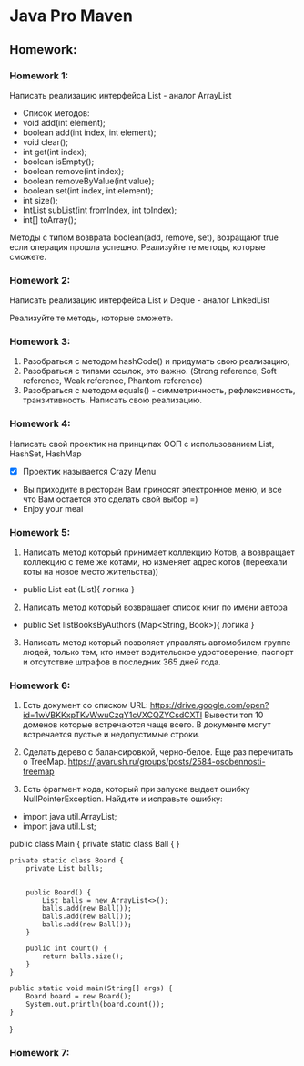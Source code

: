 # Java Pro Maven
## Homework:

### Homework 1:

Написать реализацию интерфейса List - аналог ArrayList<Integer>

- Список методов:
- void add(int element);
- boolean add(int index, int element);
- void clear();
- int get(int index);
- boolean isEmpty();
- boolean remove(int index);
- boolean removeByValue(int value);
- boolean set(int index, int element);
- int size();
- IntList subList(int fromIndex, int toIndex);
- int[] toArray();

Методы с типом возврата boolean(add, remove, set), возращают true 
если операция прошла успешно.
Реализуйте те методы, которые сможете.

### Homework 2:

Написать реализацию интерфейса List и Deque - аналог LinkedList<Integer>

Реализуйте те методы, которые сможете.

### Homework 3:

1. Разобраться с методом hashCode() и придумать свою реализацию;
2. Разобраться с типами ссылок, это важно. (Strong reference, 
   Soft reference, Weak reference, Phantom reference)
3. Разобраться с методом equals() - симметричность, рефлексивность, 
   транзитивность. Написать свою реализацию.

### Homework 4:

Написать свой проектик на принципах ООП с использованием 
List, HashSet, HashMap

- [x] Проектик называется Crazy Menu
- Вы приходите в ресторан Вам приносят электронное меню, и все 
  что Вам остается это сделать свой выбор =)
- Enjoy your meal

### Homework 5:

1. Написать метод который принимает коллекцию Котов, а возвращает 
коллекцию с теме же котами, но изменяет адрес котов (переехали коты 
на новое место жительства))
- public List<Cat> eat (List<Cat>){ логика }

2. Написать метод который возвращает список книг по имени автора
- public Set<Book> listBooksByAuthors (Map<String, Book>){ логика }

3. Написать метод который позволяет управлять автомобилем группе людей, 
только тем, кто имеет водительское удостоверение, паспорт и отсутствие 
штрафов в последних 365 дней года.

### Homework 6:

1. Есть документ со списком URL:
   https://drive.google.com/open?id=1wVBKKxpTKvWwuCzqY1cVXCQZYCsdCXTl
   Вывести топ 10 доменов которые встречаются чаще всего. В документе 
   могут встречается пустые и недопустимые строки.

2. Сделать дерево с балансировкой, черно-белое. Еще раз перечитать о 
   TreeMap.
   https://javarush.ru/groups/posts/2584-osobennosti-treemap

3. Есть фрагмент кода, который при запуске выдает ошибку 
   NullPointerException. Найдите и исправьте ошибку:

- import java.util.ArrayList;
- import java.util.List;

public class Main {
private static class Ball {
}

    private static class Board {
        private List balls;


        public Board() {
            List balls = new ArrayList<>();
            balls.add(new Ball());
            balls.add(new Ball());
            balls.add(new Ball());
        }

        public int count() {
            return balls.size();
        }
    }

    public static void main(String[] args) {
        Board board = new Board();
        System.out.println(board.count());
    }
}

### Homework 7: